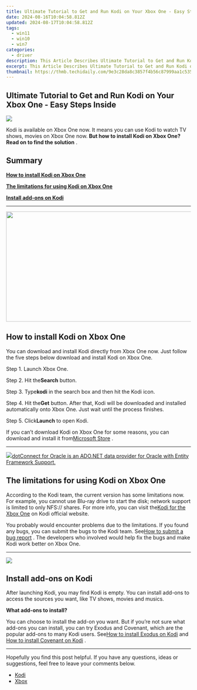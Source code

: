 ```yaml
---
title: Ultimate Tutorial to Get and Run Kodi on Your Xbox One - Easy Steps Inside
date: 2024-08-16T10:04:58.812Z
updated: 2024-08-17T10:04:58.812Z
tags:
  - win11
  - win10
  - win7
categories:
  - driver
description: This Article Describes Ultimate Tutorial to Get and Run Kodi on Your Xbox One - Easy Steps Inside
excerpt: This Article Describes Ultimate Tutorial to Get and Run Kodi on Your Xbox One - Easy Steps Inside
thumbnail: https://thmb.techidaily.com/9e3c28da8c3857f4b56c87999aa1c53599613008193fcbe550b0f87978d3601d.jpg
---
```


## Ultimate Tutorial to Get and Run Kodi on Your Xbox One - Easy Steps Inside

![](https://images.drivereasy.com/wp-content/uploads/2018/12/img_5c179121837a0.jpg)

 Kodi is available on Xbox One now. It means you can use Kodi to watch TV shows, movies on Xbox One now. **But how to install Kodi on Xbox One? Read on to find the solution** .

## Summary

**[How to install Kodi on Xbox One](https://tools.techidaily.com/drivereasy/download/)**

**[The limitations for using Kodi on Xbox One](https://tools.techidaily.com/drivereasy/download/)**

**[Install add-ons on Kodi](https://tools.techidaily.com/drivereasy/download/)**

---

<!-- affiliate ads begin -->
<a href="https://aofit.pxf.io/c/5597632/1399701/16396" target="_top" id="1399701"><img src="//a.impactradius-go.com/display-ad/16396-1399701" border="0" alt="" width="960" height="300"/></a><img height="0" width="0" src="https://imp.pxf.io/i/5597632/1399701/16396" style="position:absolute;visibility:hidden;" border="0" />
<!-- affiliate ads end -->
## How to install Kodi on Xbox One

 You can download and install Kodi directly from Xbox One now. Just follow the five steps below download and install Kodi on Xbox One.

Step 1\. Launch Xbox One.

 Step 2\. Hit the**Search** button.

 Step 3\. Type**kodi** in the search box and then hit the Kodi icon.

 Step 4\. Hit the**Get** button. After that, Kodi will be downloaded and installed automatically onto Xbox One. Just wait until the process finishes.

 Step 5\. Click**Launch** to open Kodi.

 If you can’t download Kodi on Xbox One for some reasons, you can download and install it from[Microsoft Store](https://www.microsoft.com/en-us/p/kodi/9nblggh4t892#activetab=pivot:overviewtab) .

---

<!-- affiliate ads begin -->
<a href="https://checkout.devart.com/order/checkout.php?PRODS=5023555&QTY=1&AFFILIATE=108875&CART=1"><img src="https://secure.avangate.com/images/merchant/45b430710ad04765a6afd58d9d9fafca/products/dotConnect_O.png" border="0">dotConnect for Oracle is an ADO.NET data provider for Oracle with Entity Framework Support.</a>
<!-- affiliate ads end -->
## The limitations for using Kodi on Xbox One

 According to the Kodi team, the current version has some limitations now. For example, you cannot use Blu-ray drive to start the disk; network support is limited to only NFS:// shares. For more info, you can visit the[Kodi for the Xbox One](https://kodi.tv/article/kodi-xbox-one) on Kodi official website.

 You probably would encounter problems due to the limitations. If you found any bugs, you can submit the bugs to the Kodi team. See[How to submit a bug report](https://kodi.wiki/view/HOW-TO:Submit%5Fa%5Fbug%5Freport) . The developers who involved would help fix the bugs and make Kodi work better on Xbox One.

---

<!-- affiliate ads begin -->
<a href="https://store.massmailsoftware.com/order/checkout.php?PRODS=1047974&QTY=1&AFFILIATE=108875&CART=1"><img src="https://secure.avangate.com/images/merchant/dc87c13749315c7217cdc4ac692e704c/banera_for_partners-04_%281%29.jpg" border="0"></a>
<!-- affiliate ads end -->
## Install add-ons on Kodi

 After launching Kodi, you may find Kodi is empty. You can install add-ons to access the sources you want, like TV shows, movies and musics.

**What add-ons to install?**

 You can choose to install the add-on you want. But if you’re not sure what add-ons you can install, you can try Exodus and Covenant, which are the popular add-ons to many Kodi users. See[How to install Exodus on Kodi](https://tools.techidaily.com/drivereasy/download/) and [How to install Covenant on Kodi](https://tools.techidaily.com/drivereasy/download/) .

---

 Hopefully you find this post helpful. If you have any questions, ideas or suggestions, feel free to leave your comments below.

* [Kodi](https://tools.techidaily.com/drivereasy/download/)
* [Xbox](https://tools.techidaily.com/drivereasy/download/)

<ins class="adsbygoogle"
     style="display:block"
     data-ad-format="autorelaxed"
     data-ad-client="ca-pub-7571918770474297"
     data-ad-slot="1223367746"></ins>



<ins class="adsbygoogle"
     style="display:block"
     data-ad-client="ca-pub-7571918770474297"
     data-ad-slot="8358498916"
     data-ad-format="auto"
     data-full-width-responsive="true"></ins>


